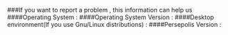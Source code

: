 ###If you want to report a problem , this information can help us
####Operating System :
####Operating System Version :
####Desktop environment(If you use Gnu/Linux distributions) : 
####Persepolis Version :
